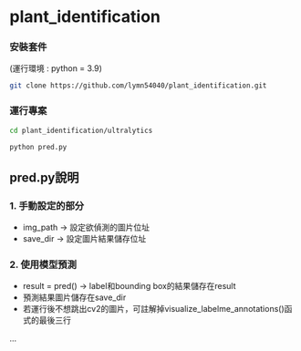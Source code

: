 
# plant_identification

### 安裝套件
  (運行環境 : python = 3.9)
```bash
git clone https://github.com/lymn54040/plant_identification.git
```
### 運行專案

```bash
cd plant_identification/ultralytics
```
```bash
python pred.py
```
## pred.py說明
### 1. 手動設定的部分
- img_path -> 設定欲偵測的圖片位址
- save_dir -> 設定圖片結果儲存位址
### 2. 使用模型預測
- result = pred() -> label和bounding box的結果儲存在result
- 預測結果圖片儲存在save_dir
- 若運行後不想跳出cv2的圖片，可註解掉visualize_labelme_annotations()函式的最後三行
 
...

